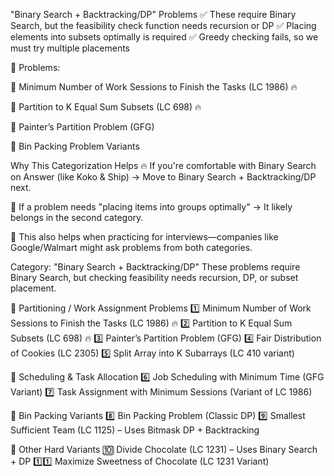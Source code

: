 "Binary Search + Backtracking/DP" Problems
✅ These require Binary Search, but the feasibility check function needs recursion or DP
✅ Placing elements into subsets optimally is required
✅ Greedy checking fails, so we must try multiple placements

🔹 Problems:

🚀 Minimum Number of Work Sessions to Finish the Tasks (LC 1986) 🔥

🚀 Partition to K Equal Sum Subsets (LC 698) 🔥

🚀 Painter’s Partition Problem (GFG)

🚀 Bin Packing Problem Variants

Why This Categorization Helps
🔥 If you're comfortable with Binary Search on Answer (like Koko & Ship) → Move to Binary Search + Backtracking/DP next.

🔄 If a problem needs "placing items into groups optimally" → It likely belongs in the second category.

🎯 This also helps when practicing for interviews—companies like Google/Walmart might ask problems from both categories.

Category: "Binary Search + Backtracking/DP"
These problems require Binary Search, but checking feasibility needs recursion, DP, or subset placement.

🔹 Partitioning / Work Assignment Problems
1️⃣ Minimum Number of Work Sessions to Finish the Tasks (LC 1986) 🔥
2️⃣ Partition to K Equal Sum Subsets (LC 698) 🔥
3️⃣ Painter’s Partition Problem (GFG)
4️⃣ Fair Distribution of Cookies (LC 2305)
5️⃣ Split Array into K Subarrays (LC 410 variant)

🔹 Scheduling & Task Allocation
6️⃣ Job Scheduling with Minimum Time (GFG Variant)
7️⃣ Task Assignment with Minimum Sessions (Variant of LC 1986)

🔹 Bin Packing Variants
8️⃣ Bin Packing Problem (Classic DP)
9️⃣ Smallest Sufficient Team (LC 1125) – Uses Bitmask DP + Backtracking

🔹 Other Hard Variants
🔟 Divide Chocolate (LC 1231) – Uses Binary Search + DP
1️⃣1️⃣ Maximize Sweetness of Chocolate (LC 1231 Variant)
